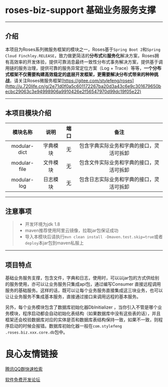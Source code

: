 # roses-biz-support 基础业务服务支撑

---
   
## 介绍
本项目为Roses系列微服务框架的模块之一，Roses基于`Spring Boot 2`和`Spring Cloud Finchley.RELEASE`，致力做更简洁的**分布式**和**服务化**解决方案，Roses拥有高效率的开发体验，提供可靠消息最终一致性分布式事务解决方案，提供基于调用链的服务治理，提供可靠的服务异常定位方案（Log + Trace）等等，**一个分布式框架不仅需要构建高效稳定的底层开发框架，更需要解决分布式带来的种种挑战**，请关注Roses微服务框架[https://gitee.com/stylefeng/roses](http://u.720life.cn/g/2e71d0f0a5c601172267ba20d3a43c6e9c301679650becbc29063c3e94998906a9910426e2f56547970d99dc19f05e22) 

---

## 本项目模块介绍

| 模块名称 | 说明 | 端口 | 备注 |
| :---: | :---: | :---: | :---: |
| modular-dict | 字典模块 | 无 | 包含字典实际业务和字典的接口，灵活可拆卸 |
| modular-file | 文件模块 | 无 | 包含文件实际业务和字典的接口，灵活可拆卸 |
| modular-log | 日志模块 | 无 | 包含日志实际业务和字典的接口，灵活可拆卸 |


---

## 注意事项

> * 开发环境为jdk 1.8
> * maven推荐使用阿里云镜像，拉取jar包保证成功
> * 导入本模块后请执行`mvn clean install -Dmaven.test.skip=true`或者`deploy`本jar包到maven私服上

---

## 项目特点

基础业务服务支撑，包含文件，字典和日志，使用时，可以以jar包的方式供给别的服务使用，亦可以让业务服务只集成api包，通过编写Consumer
直接远程调用服务的基础服务。这样的话，既可以让每个业务服务直接集成这三块业务，也可以让让业务服务不集成基本服务，直接通过接口来调用远程的基本服务。

另外，每个业务模块包含了数据库初始化器DbInitializer
，当你引入不管是哪个业务模块，程序启动都会自动初始化表结构（如果数据库中没有这些表的话），并且框架还会校验数据库对应的实体是否和数据库表结构保持一致，如果不一致，则程序启动的时候会报错。数据库初始化器一般在`com.stylefeng
.roses.biz.xxx.core.db`包中。



 # 良心友情链接

[腾讯QQ群快速检索](http://u.720life.cn/s/8cf73f7c)

[软件免费开发论坛](http://u.720life.cn/s/bbb01dc0)